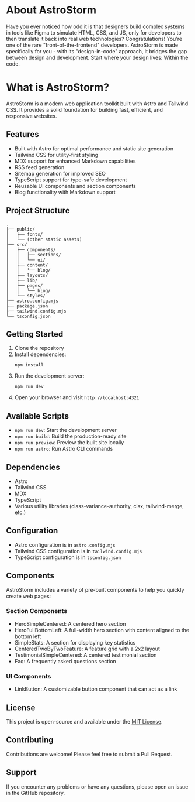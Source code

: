 # About AstroStorm
Have you ever noticed how odd it is that designers build complex systems in tools like Figma to simulate HTML, CSS, and JS, only for developers to then translate it back into real web technologies? Congratulations! You're one of the rare "front-of-the-frontend" developers. AstroStorm is made specifically for you - with its "design-in-code" approach, it bridges the gap between design and development. Start where your design lives: Within the code.

# What is AstroStorm?
AstroStorm is a modern web application toolkit built with Astro and Tailwind CSS. It provides a solid foundation for building fast, efficient, and responsive websites.

## Features

- Built with Astro for optimal performance and static site generation
- Tailwind CSS for utility-first styling
- MDX support for enhanced Markdown capabilities
- RSS feed generation
- Sitemap generation for improved SEO
- TypeScript support for type-safe development
- Reusable UI components and section components
- Blog functionality with Markdown support

## Project Structure

```
.
├── public/
│   ├── fonts/
│   └── (other static assets)
├── src/
│   ├── components/
│   │   ├── sections/
│   │   └── ui/
│   ├── content/
│   │   └── blog/
│   ├── layouts/
│   ├── lib/
│   ├── pages/
│   │   └── blog/
│   └── styles/
├── astro.config.mjs
├── package.json
├── tailwind.config.mjs
└── tsconfig.json
```

## Getting Started

1. Clone the repository
2. Install dependencies:
   ```
   npm install
   ```
3. Run the development server:
   ```
   npm run dev
   ```
4. Open your browser and visit `http://localhost:4321`

## Available Scripts

- `npm run dev`: Start the development server
- `npm run build`: Build the production-ready site
- `npm run preview`: Preview the built site locally
- `npm run astro`: Run Astro CLI commands

## Dependencies

- Astro
- Tailwind CSS
- MDX
- TypeScript
- Various utility libraries (class-variance-authority, clsx, tailwind-merge, etc.)

## Configuration

- Astro configuration is in `astro.config.mjs`
- Tailwind CSS configuration is in `tailwind.config.mjs`
- TypeScript configuration is in `tsconfig.json`

## Components

AstroStorm includes a variety of pre-built components to help you quickly create web pages:

### Section Components

- HeroSimpleCentered: A centered hero section
- HeroFullBottomLeft: A full-width hero section with content aligned to the bottom left
- SimpleStats: A section for displaying key statistics
- CenteredTwoByTwoFeature: A feature grid with a 2x2 layout
- TestimonialSimpleCentered: A centered testimonial section
- Faq: A frequently asked questions section

### UI Components

- LinkButton: A customizable button component that can act as a link

## License

This project is open-source and available under the [MIT License](LICENSE).

## Contributing

Contributions are welcome! Please feel free to submit a Pull Request.

## Support

If you encounter any problems or have any questions, please open an issue in the GitHub repository.
